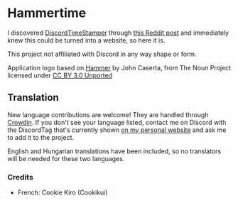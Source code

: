 <h1>Hammertime <a title="Crowdin" target="_blank" href="https://crowdin.com/project/hammertime"><img src="https://badges.crowdin.net/hammertime/localized.svg" alt=""></a></h1>

I discovered [DiscordTimeStamper] through [this Reddit post] and immediately knew this could be turned into a website, so here it is.

This project not affiliated with Discord in any way shape or form.

Application logo based on [Hammer] by John Caserta, from The Noun Project licensed under [CC BY 3.0 Unported]

## Translation

New language contributions are welcome! They are handled through [Crowdin]. If you don't see your language listed, contact me on Discord with the DiscordTag that's currently shown [on my personal website] and ask me to add it to the project.

English and Hungarian translations have been included, so no translators will be needed for these two languages.

### Credits

- French: Cookie Kiro (Cookikui)

[discordtimestamper]: https://github.com/TimeTravelPenguin/DiscordTimeStamper/
[this reddit post]: https://www.reddit.com/r/discordapp/comments/oiv86b/i_made_a_tool_to_make_timestamps_for_discord/
[hammer]: https://meta.m.wikimedia.org/wiki/File:Hammer_-_Noun_project_1306.svg
[cc by 3.0 unported]: https://creativecommons.org/licenses/by/3.0/deed.en
[crowdin]: https://crowdin.com/project/hammertime
[on my personal website]: https://djdavid98.art/#contact
